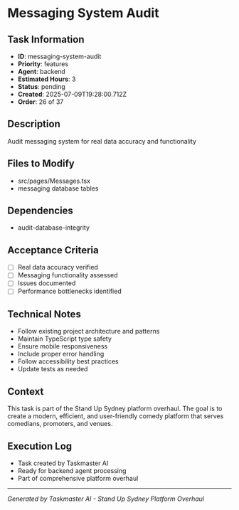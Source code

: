 # Messaging System Audit

## Task Information
- **ID**: messaging-system-audit
- **Priority**: features
- **Agent**: backend
- **Estimated Hours**: 3
- **Status**: pending
- **Created**: 2025-07-09T19:28:00.712Z
- **Order**: 26 of 37

## Description
Audit messaging system for real data accuracy and functionality

## Files to Modify
- src/pages/Messages.tsx
- messaging database tables

## Dependencies
- audit-database-integrity

## Acceptance Criteria
- [ ] Real data accuracy verified
- [ ] Messaging functionality assessed
- [ ] Issues documented
- [ ] Performance bottlenecks identified

## Technical Notes
- Follow existing project architecture and patterns
- Maintain TypeScript type safety
- Ensure mobile responsiveness
- Include proper error handling
- Follow accessibility best practices
- Update tests as needed

## Context
This task is part of the Stand Up Sydney platform overhaul. The goal is to create a modern, efficient, and user-friendly comedy platform that serves comedians, promoters, and venues.

## Execution Log
- Task created by Taskmaster AI
- Ready for backend agent processing
- Part of comprehensive platform overhaul

---
*Generated by Taskmaster AI - Stand Up Sydney Platform Overhaul*
